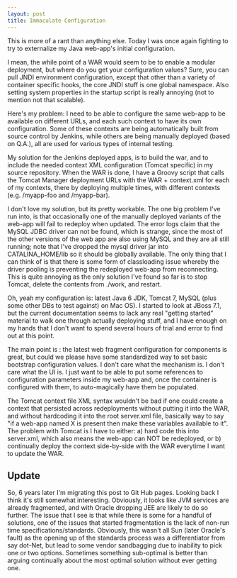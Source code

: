 ```yaml
---
layout: post
title: Immaculate Configuration
---
```

This is more of a rant than anything else. Today I was once 
again fighting to try to externalize my Java web-app's initial configuration.

I mean, the while point of a WAR would seem to be to enable a modular deployment, 
but where do you get your configuration values? Sure, you can pull JNDI environment configuration, 
except that other than a variety of container specific hooks, 
the core JNDI stuff is one global namespace. Also setting system properties 
in the startup script is really annoying (not to mention not that scalable).

Here's my problem: I need to be able to configure the same web-app to be available 
on different URLs, and each such context to have its own configuration. Some of 
these contexts are being automatically built from source control by Jenkins, 
while others are being manually deployed (based on Q.A.), 
all are used for various types of internal testing.

My solution for the Jenkins deployed apps, 
is to build the war, and to include the needed context XML configuration 
(Tomcat specific) in my source repository. When the WAR is done, 
I have a Groovy script that calls the Tomcat Manager deployment 
URLs with the WAR + context.xml for each of my contexts, 
there by deploying multiple times, with different contexts (e.g. /myapp-foo and /myapp-bar).

I don't love my solution, but its pretty workable. The 
one big problem I've run into, is that occasionally one of 
the manually deployed variants of the web-app will fail to 
redeploy when updated. The error logs claim that the MySQL JDBC driver 
can not be found, which is strange, since the most of the other versions of the 
web app are also using MySQL and they are all still running; note that 
I've dropped the mysql driver jar into CATALINA_HOME/lib so it should be 
globally available. The only thing that I can think of is that there is 
some form of classloading issue whereby the driver pooling is preventing 
the redeployed web-app from reconnecting. This is quite annoying 
as the only solution I've found so far is to stop Tomcat, 
delete the contents from ./work, and restart.

Oh, yeah my configuration is: latest Java 6 JDK, Tomcat 7, MySQL 
(plus some other DBs to test against) on Mac OS). I started to look at JBoss 7.1, 
but the current documentation seems to lack any real "getting started" material to walk one through 
actually deploying stuff, and I have enough on my hands that I don't want 
to spend several hours of trial and error to find out at this point.

The main point is : the latest web fragment configuration for components is great, 
but could we please have some standardized way to set basic bootstrap configuration values. I don't 
care what the mechanism is. I don't care what the UI is. I just want to be able to put 
some references to configuration parameters inside my web-app and, 
once the container is configured with them, to auto-magically have them be populated.

The Tomcat context file XML syntax wouldn't be bad if one could create a context that 
persisted across redeployments without putting it into the WAR, 
and without hardcoding it into the root server.xml file, 
basically way to say "if a web-app named X is present then make these 
variables available to it". The problem with Tomcat is I have to either: 
a) hard code this into server.xml, which also means the web-app can NOT be redeployed, or 
b) continually deploy the context side-by-side with the WAR everytime I want to update the WAR.


## Update 

So, 6 years later I'm migrating this post to Git Hub pages.  Looking back I think it's still somewhat 
interesting.  Obviously, it looks like JVM services are already fragmented, and with Oracle dropping JEE 
are likely to do so further.  The issue that I see is that while there is some for a handful of solutions, 
one of the issues that started fragmentation is the lack of non-run time specifications/standards.  Obviously, 
this wasn't all Sun (later Oracle's fault) as the opening up of the standards process was a 
differentiator from say dot-Net, but lead to some vendor sandbagging due to inability to pick 
one or two options.  Sometimes something sub-optimal is better than arguing continually 
about the most optimal solution without ever getting one.